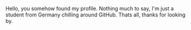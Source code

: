 Hello,
you somehow found my profile.
Nothing much to say, I'm just a student from Germany chilling around GitHub.
Thats all, thanks for looking by.
